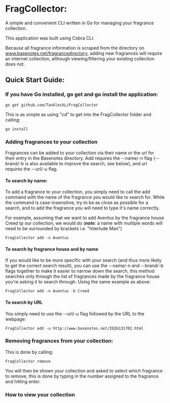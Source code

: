 # FragCollector: 

A simple and convenient CLI written in Go for managing your fragrance collection. 

This application was built using Cobra CLI.

Because all fragrance information is scraped from the directory on www.basenotes.net/fragrancedirectory, adding new fragrances will require an internet collection, although viewing/filtering your existing collection does not.

## Quick Start Guide:

### If you have Go installed, go get and go install the application: 

```
go get github.com/TanklesXL/FragCollector
```

This is as simple as using "cd" to get into the FragCollector folder and calling:

```
go install
```

 ### Adding fragrances to your collection

Fragrances can be added to your collection via their name or the url for their entry in the Basenotes directory. Add requires the --name/-n flag (--brand/-b is also available to improve the search, see below), and url requires the --url/-u flag.

#### To search by name:

To add a fragrance to your collection, you simply need to call the add command with the name of the fragrance you would like to search for. While the command is case-insensitive, try to be as close as possible for a search, and to add the  fragrance you will need to type it's name correctly.

For example, assuming that we want to add Aventus by the fragrance house Creed tp our collection, we would do (***note***: a name with multiple words will need to be surrounded by brackets i.e. "Interlude Man")

```
FragCollector add -n Aventus
```

#### To search by fragrance house and by name

If you would like to be more specific with your search (and thus more likely to get the correct search result), you can use the --name/-n and --brand/-b flags together to make it easier to narrow down the search, this method  searches only through the list of fragrances made by the fragrance house you're asking it to search through. Using the same example as above:

```
FragCollector add -n Aventus -b Creed
```

#### To search by URL

You simply need to use the --url/-u flag followed by the URL to the webpage:

```
FragCollector add -u http://www.basenotes.net/ID26131702.html
```

### Removing fragrances from your collection:

This is done by calling:

```
FragCollector remove
```

You will then be shown your collection and asked to select which fragrance to remove, this is done by typing in the number assigned to the fragrance and hitting enter.

### How to view your collection

